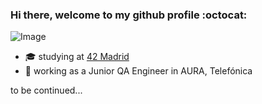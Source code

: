 ### Hi there, welcome to my github profile :octocat: 
![Image](https://i.pinimg.com/originals/9a/ac/34/9aac3469b8fb8a8920d0cfb61c44256c.gif)
- :mortar_board: studying at [42 Madrid](https://www.42madrid.com/)
- 💼 working as a Junior QA Engineer in AURA, Telefónica

to be continued...
